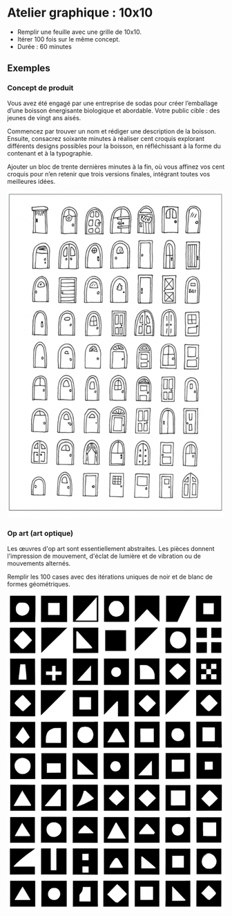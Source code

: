 # Atelier graphique : 10x10

- Remplir une feuille avec une grille de 10x10.
- Itérer 100 fois sur le même concept.
- Durée : 60 minutes

## Exemples

### Concept de produit

Vous avez été engagé par une entreprise de sodas pour créer l’emballage d’une boisson énergisante biologique et abordable. Votre public cible : des jeunes de vingt ans aisés.

Commencez par trouver un nom et rédiger une description de la boisson. Ensuite, consacrez soixante minutes à réaliser cent croquis explorant différents designs possibles pour la boisson, en réfléchissant à la forme du contenant et à la typographie.

Ajouter un bloc de trente dernières minutes à la fin, où vous affinez vos cent croquis pour n’en retenir que trois versions finales, intégrant toutes vos meilleures idées.

![](./portes.png)

### Op art (art optique)

Les œuvres d'op art sont essentiellement abstraites. Les pièces donnent l'impression de mouvement, d'éclat de lumière et de vibration ou de mouvements alternés.

Remplir les 100 cases avec des itérations uniques de noir et de blanc de formes géométriques.

![](./formes.png)